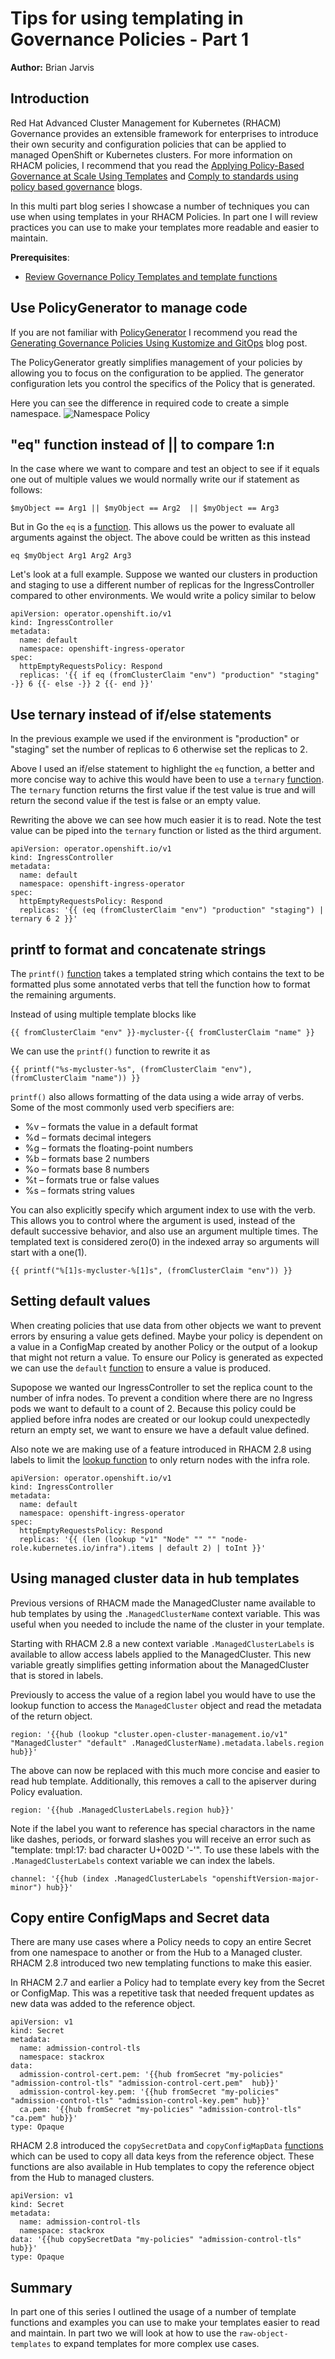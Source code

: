 # Tips for using templating in Governance Policies - Part 1

**Author:** Brian Jarvis

## Introduction

Red Hat Advanced Cluster Management for Kubernetes (RHACM) Governance provides an extensible framework for enterprises to introduce their own security and configuration policies that can be applied to managed OpenShift or Kubernetes clusters. For more information on RHACM policies, I recommend that you read the [Applying Policy-Based Governance at Scale Using Templates](https://cloud.redhat.com/blog/applying-policy-based-governance-at-scale-using-templates) and [Comply to standards using policy based governance](https://cloud.redhat.com/blog/comply-to-standards-using-policy-based-governance-of-red-hat-advanced-cluster-management-for-kubernetes) blogs.

In this multi part blog series I showcase a number of techniques you can use when using templates in your RHACM Policies. In part one I will review practices you can use to make your templates more readable and easier to maintain.

**Prerequisites**:
  - [Review Governance Policy Templates and template functions](https://access.redhat.com/documentation/en-us/red_hat_advanced_cluster_management_for_kubernetes/2.7/html-single/governance/index#support-templates-in-config-policies)


## Use PolicyGenerator to manage code
If you are not familiar with [PolicyGenerator](https://access.redhat.com/documentation/en-us/red_hat_advanced_cluster_management_for_kubernetes/2.7/html-single/governance/index#policy-generator) I recommend you read the [Generating Governance Policies Using Kustomize and GitOps](https://cloud.redhat.com/blog/generating-governance-policies-using-kustomize-and-gitops) blog post.

The PolicyGenerator greatly simplifies management of your policies by allowing you to focus on the configuration to be applied. The generator configuration lets you control the specifics of the Policy that is generated.

Here you can see the difference in required code to create a simple namespace.
![Namespace Policy](images/part1-policygenerator-0.png)

## "eq" function instead of || to compare 1:n
In the case where we want to compare and test an object to see if it equals one out of multiple values we would normally write our if statement as follows:
~~~
$myObject == Arg1 || $myObject == Arg2  || $myObject == Arg3
~~~

But in Go the `eq` is a [function](https://pkg.go.dev/text/template#hdr-Functions). This allows us the power to evaluate all arguments against the object. The above could be written as this instead
~~~
eq $myObject Arg1 Arg2 Arg3
~~~

Let's look at a full example. Suppose we wanted our clusters in production and staging to use a different number of replicas for the IngressController compared to other environments. We would write a policy similar to below
~~~
apiVersion: operator.openshift.io/v1
kind: IngressController
metadata:
  name: default
  namespace: openshift-ingress-operator
spec:
  httpEmptyRequestsPolicy: Respond
  replicas: '{{ if eq (fromClusterClaim "env") "production" "staging" -}} 6 {{- else -}} 2 {{- end }}'
~~~

## Use ternary instead of if/else statements
In the previous example we used if the environment is "production" or "staging" set the number of replicas to 6 otherwise set the replicas to 2.

Above I used an if/else statement to highlight the `eq` function, a better and more concise way to achive this would have been to use a `ternary` [function](https://masterminds.github.io/sprig/defaults.html). The `ternary` function returns the first value if the test value is true and will return the second value if the test is false or an empty value.

Rewriting the above we can see how much easier it is to read. Note the test value can be piped into the `ternary` function or listed as the third argument.
~~~
apiVersion: operator.openshift.io/v1
kind: IngressController
metadata:
  name: default
  namespace: openshift-ingress-operator
spec:
  httpEmptyRequestsPolicy: Respond
  replicas: '{{ (eq (fromClusterClaim "env") "production" "staging") | ternary 6 2 }}'
~~~

## printf to format and concatenate strings
The `printf()` [function](https://pkg.go.dev/fmt) takes a templated string which contains the text to be formatted plus some annotated verbs that tell the function how to format the remaining arguments.

Instead of using multiple template blocks like
~~~
{{ fromClusterClaim "env" }}-mycluster-{{ fromClusterClaim "name" }}
~~~

We can use the `printf()` function to rewrite it as
~~~
{{ printf("%s-mycluster-%s", (fromClusterClaim "env"), (fromClusterClaim "name")) }}
~~~

`printf()` also allows formatting of the data using a wide array of verbs. Some of the most commonly used verb specifiers are:
- %v – formats the value in a default format
- %d – formats decimal integers
- %g – formats the floating-point numbers
- %b – formats base 2 numbers
- %o – formats base 8 numbers
- %t – formats true or false values
- %s – formats string values

You can also explicitly specify which argument index to use with the verb. This allows you to control where the argument is used, instead of the default successive behavior, and also use an argument multiple times. The templated text is considered zero(0) in the indexed array so arguments will start with a one(1).
~~~
{{ printf("%[1]s-mycluster-%[1]s", (fromClusterClaim "env")) }}
~~~

## Setting default values
When creating policies that use data from other objects we want to prevent errors by ensuring a value gets defined. Maybe your policy is dependent on a value in a ConfigMap created by another Policy or the output of a lookup that might not return a value. To ensure our Policy is generated as expected we can use the `default` [function](https://masterminds.github.io/sprig/defaults.html) to ensure a value is produced.

Supopose we wanted our IngressController to set the replica count to the number of infra nodes. To prevent a condition where there are no Ingress pods we want to default to a count of 2. Because this policy could be applied before infra nodes are created or our lookup could unexpectedly return an empty set, we want to ensure we have a default value defined.

Also note we are making use of a feature introduced in RHACM 2.8 using labels to limit the [lookup function](https://access.redhat.com/documentation/en-us/red_hat_advanced_cluster_management_for_kubernetes/2.8/html-single/governance/index#lookup-func) to only return nodes with the infra role.
~~~
apiVersion: operator.openshift.io/v1
kind: IngressController
metadata:
  name: default
  namespace: openshift-ingress-operator
spec:
  httpEmptyRequestsPolicy: Respond
  replicas: '{{ (len (lookup "v1" "Node" "" "" "node-role.kubernetes.io/infra").items | default 2) | toInt }}'
~~~

## Using managed cluster data in hub templates
Previous versions of RHACM made the ManagedCluster name available to hub templates by using the `.ManagedClusterName` context variable. This was useful when you needed to include the name of the cluster in your template.

Starting with RHACM 2.8 a new context variable `.ManagedClusterLabels` is available to allow access labels applied to the ManagedCluster. This new variable greatly simplifies getting information about the ManagedCluster that is stored in labels.

Previously to access the value of a region label you would have to use the lookup function to access the `ManagedCluster` object and read the metadata of the return object.
~~~
region: '{{hub (lookup "cluster.open-cluster-management.io/v1" "ManagedCluster" "default" .ManagedClusterName).metadata.labels.region hub}}'
~~~

The above can now be replaced with this much more concise and easier to read hub template. Additionally, this removes a call to the apiserver during Policy evaluation.
~~~
region: '{{hub .ManagedClusterLabels.region hub}}'
~~~

Note if the label you want to reference has special charactors in the name like dashes, periods, or forward slashes you will receive an error such as "template: tmpl:17: bad character U+002D '-'".  To use these labels with the `.ManagedClusterLabels` context variable we can index the labels.
~~~
channel: '{{hub (index .ManagedClusterLabels "openshiftVersion-major-minor") hub}}'
~~~

## Copy entire ConfigMaps and Secret data
There are many use cases where a Policy needs to copy an entire Secret from one namespace to another or from the Hub to a Managed cluster. RHACM 2.8 introduced two new templating functions to make this easier.

In RHACM 2.7 and earlier a Policy had to template every key from the Secret or ConfigMap. This was a repetitive task that needed frequent updates as new data was added to the reference object.
~~~
apiVersion: v1
kind: Secret
metadata:
  name: admission-control-tls
  namespace: stackrox
data:
  admission-control-cert.pem: '{{hub fromSecret "my-policies" "admission-control-tls" "admission-control-cert.pem"  hub}}'
  admission-control-key.pem: '{{hub fromSecret "my-policies" "admission-control-tls" "admission-control-key.pem" hub}}'
  ca.pem: '{{hub fromSecret "my-policies" "admission-control-tls" "ca.pem" hub}}'
type: Opaque
~~~

RHACM 2.8 introduced the `copySecretData` and `copyConfigMapData` [functions](https://access.redhat.com/documentation/en-us/red_hat_advanced_cluster_management_for_kubernetes/2.8/html-single/governance/index#copysecretdata-function) which can be used to copy all data keys from the reference object. These functions are also available in Hub templates to copy the reference object from the Hub to managed clusters.
~~~
apiVersion: v1
kind: Secret
metadata:
  name: admission-control-tls
  namespace: stackrox
data: '{{hub copySecretData "my-policies" "admission-control-tls" hub}}'
type: Opaque
~~~

## Summary
In part one of this series I outlined the usage of a number of template functions and examples you can use to make your templates easier to read and maintain. In part two we will look at how to use the `raw-object-templates` to expand templates for more complex use cases.
